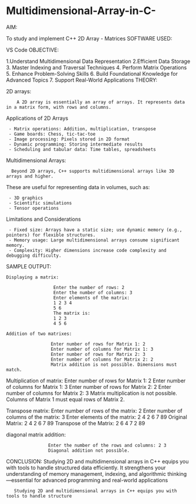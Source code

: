 # Multidimensional-Array-in-C-

AIM:

   To study and implement C++ 2D Array - Matrices
SOFTWARE USED:

  VS Code
OBJECTIVE:

  1.Understand Multidimensional Data Representation
  2.Efficient Data Storage
  3. Master Indexing and Traversal Techniques
  4. Perform Matrix Operations
  5. Enhance Problem-Solving Skills
  6. Build Foundational Knowledge for Advanced Topics
  7. Support Real-World Applications
THEORY:

2D arrays:

        A 2D array is essentially an array of arrays. It represents data in a matrix form, with rows and columns.
Applications of 2D Arrays

     - Matrix operations: Addition, multiplication, transpose
     - Game boards: Chess, tic-tac-toe
     - Image processing: Pixels stored in 2D format
     - Dynamic programming: Storing intermediate results
     - Scheduling and tabular data: Time tables, spreadsheets
Multidimensional Arrays:

      Beyond 2D arrays, C++ supports multidimensional arrays like 3D arrays and higher.
These are useful for representing data in volumes, such as:

     - 3D graphics
     - Scientific simulations
     - Tensor operations
Limitations and Considerations

     - Fixed size: Arrays have a static size; use dynamic memory (e.g., pointers) for flexible structures.
     - Memory usage: Large multidimensional arrays consume significant memory.
     - Complexity: Higher dimensions increase code complexity and debugging difficulty.
SAMPLE OUTPUT:

    Displaying a matrix:

                      Enter the number of rows: 2
                      Enter the number of columns: 3
                      Enter elements of the matrix:
                      1 2 3 4
                      5 6
                      The matrix is:
                      1 2 3 
                      4 5 6

    Addition of two matrixes: 

                     Enter number of rows for Matrix 1: 2
                     Enter number of columns for Matrix 1: 3
                     Enter number of rows for Matrix 2: 3
                     Enter number of columns for Matrix 2: 2
                     Matrix addition is not possible. Dimensions must match.


  Multiplication of matrix:
                    Enter number of rows for Matrix 1: 2
                    Enter number of columns for Matrix 1: 3
                    Enter number of rows for Matrix 2: 2
                    Enter number of columns for Matrix 2: 3
                    Matrix multiplication is not possible. Columns of Matrix 1 must equal rows of Matrix 2.

 Transpose matrix:
                    Enter number of rows of the matrix: 2
                    Enter number of columns of the matrix: 3
                    Enter elements of the matrix:
                    2 4 2 6 7 89
                    Original Matrix:
                    2 4 2 
                    6 7 89 
                    Transpose of the Matrix:
                    2 6 
                    4 7 
                    2 89 

   diagonal matrix addition:

                    Enter the number of the rows and columns: 2 3
                    Diagonal addition not possible.
CONCLUSION:
    Studying 2D and multidimensional arrays in C++ equips you with tools to handle structured data efficiently. It strengthens your understanding of memory     management, indexing, and algorithmic thinking—essential for advanced programming and real-world applications

       Studying 2D and multidimensional arrays in C++ equips you with tools to handle structure
